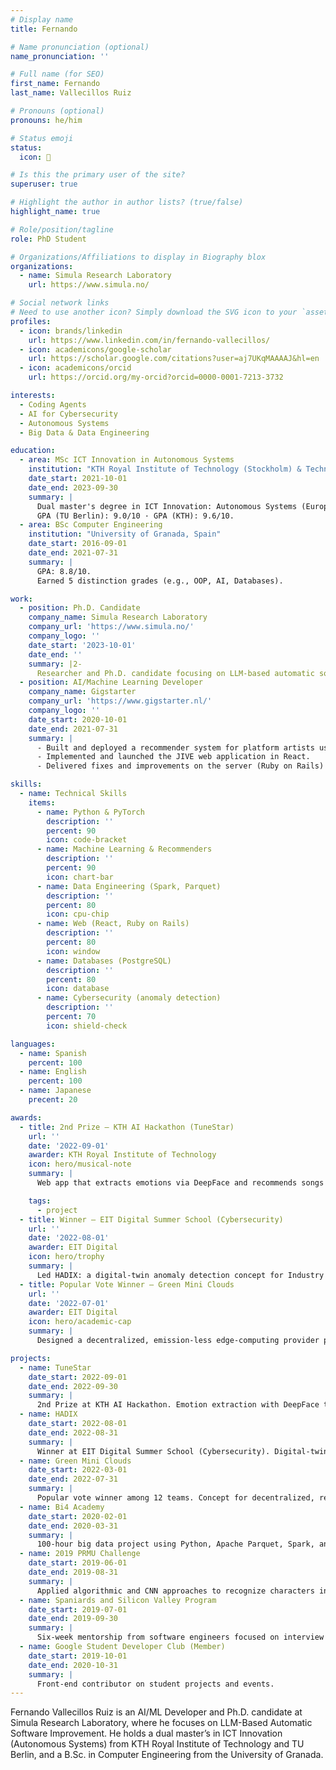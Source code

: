 ```yaml
---
# Display name
title: Fernando

# Name pronunciation (optional)
name_pronunciation: ''

# Full name (for SEO)
first_name: Fernando
last_name: Vallecillos Ruiz

# Pronouns (optional)
pronouns: he/him

# Status emoji
status:
  icon: 💾

# Is this the primary user of the site?
superuser: true

# Highlight the author in author lists? (true/false)
highlight_name: true

# Role/position/tagline
role: PhD Student

# Organizations/Affiliations to display in Biography blox
organizations:
  - name: Simula Research Laboratory
    url: https://www.simula.no/

# Social network links
# Need to use another icon? Simply download the SVG icon to your `assets/media/icons/` folder.
profiles:
  - icon: brands/linkedin
    url: https://www.linkedin.com/in/fernando-vallecillos/
  - icon: academicons/google-scholar
    url: https://scholar.google.com/citations?user=aj7UKqMAAAAJ&hl=en
  - icon: academicons/orcid
    url: https://orcid.org/my-orcid?orcid=0000-0001-7213-3732

interests:
  - Coding Agents
  - AI for Cybersecurity
  - Autonomous Systems
  - Big Data & Data Engineering

education:
  - area: MSc ICT Innovation in Autonomous Systems
    institution: "KTH Royal Institute of Technology (Stockholm) & Technische Universität Berlin"
    date_start: 2021-10-01
    date_end: 2023-09-30
    summary: |
      Dual master's degree in ICT Innovation: Autonomous Systems (European Institute of Technology).
      GPA (TU Berlin): 9.0/10 · GPA (KTH): 9.6/10.
  - area: BSc Computer Engineering
    institution: "University of Granada, Spain"
    date_start: 2016-09-01
    date_end: 2021-07-31
    summary: |
      GPA: 8.8/10.
      Earned 5 distinction grades (e.g., OOP, AI, Databases).

work:
  - position: Ph.D. Candidate
    company_name: Simula Research Laboratory
    company_url: 'https://www.simula.no/'
    company_logo: ''
    date_start: '2023-10-01'  
    date_end: ''
    summary: |2-
      Researcher and Ph.D. candidate focusing on LLM-based automatic software improvement.
  - position: AI/Machine Learning Developer
    company_name: Gigstarter
    company_url: 'https://www.gigstarter.nl/'
    company_logo: ''
    date_start: 2020-10-01
    date_end: 2021-07-31
    summary: |
      - Built and deployed a recommender system for platform artists using data science and ML.
      - Implemented and launched the JIVE web application in React.
      - Delivered fixes and improvements on the server (Ruby on Rails) and database (PostgreSQL).

skills:
  - name: Technical Skills
    items:
      - name: Python & PyTorch
        description: ''
        percent: 90
        icon: code-bracket
      - name: Machine Learning & Recommenders
        description: ''
        percent: 90
        icon: chart-bar
      - name: Data Engineering (Spark, Parquet)
        description: ''
        percent: 80
        icon: cpu-chip
      - name: Web (React, Ruby on Rails)
        description: ''
        percent: 80
        icon: window
      - name: Databases (PostgreSQL)
        description: ''
        percent: 80
        icon: database
      - name: Cybersecurity (anomaly detection)
        description: ''
        percent: 70
        icon: shield-check

languages:
  - name: Spanish
    percent: 100
  - name: English
    percent: 100
  - name: Japanese
    precent: 20

awards:
  - title: 2nd Prize — KTH AI Hackathon (TuneStar)
    url: ''
    date: '2022-09-01'
    awarder: KTH Royal Institute of Technology
    icon: hero/musical-note
    summary: |
      Web app that extracts emotions via DeepFace and recommends songs based on emotional state.

    tags:
      - project
  - title: Winner — EIT Digital Summer School (Cybersecurity)
    url: ''
    date: '2022-08-01'
    awarder: EIT Digital
    icon: hero/trophy
    summary: |
      Led HADIX: a digital-twin anomaly detection concept for Industry 4.0; pitched to investors with a full business plan.
  - title: Popular Vote Winner — Green Mini Clouds
    url: ''
    date: '2022-07-01'
    awarder: EIT Digital
    icon: hero/academic-cap
    summary: |
      Designed a decentralized, emission-less edge-computing provider powered by renewable energy.

projects:
  - name: TuneStar
    date_start: 2022-09-01
    date_end: 2022-09-30
    summary: |
      2nd Prize at KTH AI Hackathon. Emotion extraction with DeepFace to recommend music aligned to user state.
  - name: HADIX
    date_start: 2022-08-01
    date_end: 2022-08-31
    summary: |
      Winner at EIT Digital Summer School (Cybersecurity). Digital-twin anomaly detection for Industry 4.0; business plan and investor pitch.
  - name: Green Mini Clouds
    date_start: 2022-03-01
    date_end: 2022-07-31
    summary: |
      Popular vote winner among 12 teams. Concept for decentralized, renewable-powered edge computing.
  - name: Bi4 Academy
    date_start: 2020-02-01
    date_end: 2020-03-31
    summary: |
      100-hour big data project using Python, Apache Parquet, Spark, and ML.
  - name: 2019 PRMU Challenge
    date_start: 2019-06-01
    date_end: 2019-08-31
    summary: |
      Applied algorithmic and CNN approaches to recognize characters in historical Japanese documents.
  - name: Spaniards and Silicon Valley Program
    date_start: 2019-07-01
    date_end: 2019-09-30
    summary: |
      Six-week mentorship from software engineers focused on interview prep for tech companies.
  - name: Google Student Developer Club (Member)
    date_start: 2019-10-01
    date_end: 2020-10-31
    summary: |
      Front-end contributor on student projects and events.
---
```


Fernando Vallecillos Ruiz is an AI/ML Developer and Ph.D. candidate at Simula Research Laboratory, where he focuses on LLM-Based Automatic Software Improvement. He holds a dual master’s in ICT Innovation (Autonomous Systems) from KTH Royal Institute of Technology and TU Berlin, and a B.Sc. in Computer Engineering from the University of Granada.
